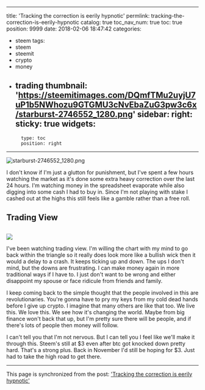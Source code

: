 
---
title: 'Tracking the correction is eerily hypnotic'
permlink: tracking-the-correction-is-eerily-hypnotic
catalog: true
toc_nav_num: true
toc: true
position: 9999
date: 2018-02-06 18:47:42
categories:
- steem
tags:
- steem
- steemit
- crypto
- money
- trading
thumbnail: 'https://steemitimages.com/DQmfTMu2uyjU7uP1b5NWhozu9GTGMU3cNvEbaZuG3pw3c6x/starburst-2746552_1280.png'
sidebar:
    right:
        sticky: true
widgets:
    -
        type: toc
        position: right
---


![starburst-2746552_1280.png](https://steemitimages.com/DQmfTMu2uyjU7uP1b5NWhozu9GTGMU3cNvEbaZuG3pw3c6x/starburst-2746552_1280.png)

I don't know if I'm just a glutton for punishment, but I've spent a few hours watching the market as it's done some extra heavy correction over the last 24 hours.  I'm watching money in the spreadsheet evaporate while also digging into some cash I had to buy in.  Since I'm not playing with stake I cashed out at the highs this still feels like a gamble rather than a free roll.

## Trading View <h2>

![](https://steemitimages.com/DQmf8wTegqjTPAga8KeYkNfFzFEx6JGjTx6qU29aLrHBd5J/image.png)

I've been watching trading view.  I'm willing the chart with my mind to go back within the triangle so it really does look more like a bullish wick then it would a delay to a crash.  It keeps ticking up and down.  The ups I don't mind, but the downs are frustrating.  I can make money again in more traditional ways if I have to.  I just don't want to be wrong and either disappoint my spouse or face ridicule from friends and family.

I keep coming back to the simple thought that the people involved in this are revolutionaries.  You're gonna have to pry my keys from my cold dead hands before I give up crypto.  I imagine that many others are like that too.  We live this.  We love this.  We see how it's changing the world.  Maybe from big finance won't back that up, but I'm pretty sure there will be people, and if there's lots of people then money will follow.

I can't tell you that I'm not nervous.  But I can tell you I feel like we'll make it through this.  Steem's still at $3 even after btc got knocked down pretty hard.  That's a strong plus.  Back in November I'd still be hoping for $3.  Just had to take the high road to get there.

- - -

This page is synchronized from the post: ['Tracking the correction is eerily hypnotic'](https://steemit.com/@aggroed/tracking-the-correction-is-eerily-hypnotic)
